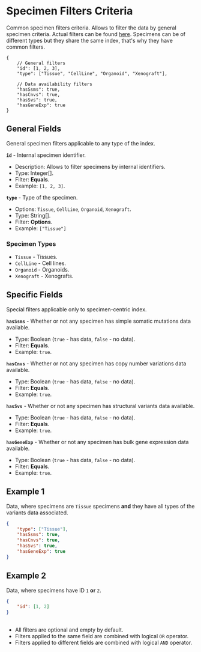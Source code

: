 # Specimen Filters Criteria
Common specimen filters criteria. Allows to filter the data by general specimen criteria. Actual filters can be found [here](../Unite.Indices.Search/Services/Filters/Base/Specimens/Criteria/SpecimenCriteria.cs). Specimens can be of different types but they share the same index, that's why they have common filters.

```jsonc
{
    // General filters
    "id": [1, 2, 3],
    "type": ["Tissue", "CellLine", "Organoid", "Xenograft"],

    // Data availability filters
    "hasSsms": true,
    "hasCnvs": true,
    "hasSvs": true,
    "hasGeneExp": true
}
```


## General Fields
General specimen filters applicable to any type of the index.

**`id`** - Internal specimen identifier.
- Description: Allows to filter specimens by internal identifiers.
- Type: Integer[].
- Filter: **Equals**.
- Example: `[1, 2, 3]`.

**`type`** - Type of the specimen.
- Options: `Tissue`, `CellLine`, `Organoid`, `Xenograft`.
- Type: String[].
- Filter: **Options**.
- Example: `["Tissue"]`

### Specimen Types
- `Tissue` - Tissues.
- `CellLine` - Cell lines.
- `Organoid` - Organoids.
- `Xenograft` - Xenografts.


## Specific Fields
Special filters applicable only to specimen-centric index.

**`hasSsms`** - Whether or not any specimen has simple somatic mutations data available.
- Type: Boolean (`true` - has data, `false` - no data).
- Filter: **Equals**.
- Example: `true`.

**`hasCnvs`** - Whether or not any specimen has copy number variations data available.
- Type: Boolean (`true` - has data, `false` - no data).
- Filter: **Equals**.
- Example: `true`.

**`hasSvs`** - Whether or not any specimen has structural variants data available.
- Type: Boolean (`true` - has data, `false` - no data).
- Filter: **Equals**.
- Example: `true`.

**`hasGeneExp`** - Whether or not any specimen has bulk gene expression data available.
- Type: Boolean (`true` - has data, `false` - no data).
- Filter: **Equals**.
- Example: `true`.


## Example 1
Data, where specimens are `Tissue` specimens **and** they have all types of the variants data associated.

```json
{
    "type": ["Tissue"],
    "hasSsms": true,
    "hasCnvs": true,
    "hasSvs": true,
    "hasGeneExp": true
}
```

## Example 2
Data, where specimens have ID `1` **or** `2`.

```json
{
    "id": [1, 2]
}
```


##
- All filters are optional and empty by default.
- Filters applied to the same field are combined with logical `OR` operator.
- Filters applied to different fields are combined with logical `AND` operator.
